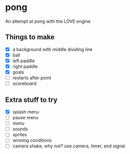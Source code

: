# pong

An attempt at pong with the LOVE engine

## Things to make

* [x] a background with middle dividing line
* [x] ball
* [x] left paddle
* [x] right paddle
* [x] goals
* [ ] restarts after point
* [ ] scoreboard

## Extra stuff to try

* [x] splash menu
* [ ] pause menu
* [ ] menu
* [ ] sounds
* [ ] sprites
* [ ] winning conditions
* [ ] camera shake, why not? use camera, timer, and signal
